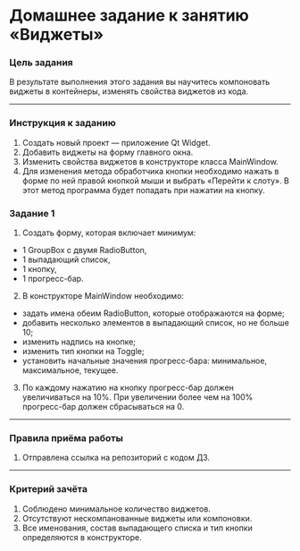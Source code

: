 # Домашнее задание к занятию «Виджеты»

### Цель задания

В результате выполнения этого задания вы научитесь компоновать виджеты в контейнеры, изменять свойства виджетов из кода.

------

### Инструкция к заданию

1. Создать новый проект — приложение Qt Widget.
2. Добавить виджеты на форму главного окна.
3. Изменить свойства виджетов в конструкторе класса MainWindow.
4. Для изменения метода обработчика кнопки необходимо нажать в форме по ней правой кнопкой мыши и выбрать «Перейти к слоту».
   В этот метод программа будет попадать при нажатии на кнопку.

### Задание 1

1. Создать форму, которая включает минимум:
* 1 GroupBox с двумя RadioButton,
* 1 выпадающий список,
* 1 кнопку,
* 1 прогресс-бар.
2. В конструкторе MainWindow необходимо:
* задать имена обеим RadioButton, которые отображаются на форме;
* добавить несколько элементов в выпадающий список, но не больше 10;
* изменить надпись на кнопке;
* изменить тип кнопки на Toggle;
* установить начальные значения прогресс-бара: минимальное, максимальное, текущее. 
3. По каждому нажатию на кнопку прогресс-бар должен увеличиваться на 10%. При увеличении более чем на 100% прогресс-бар должен сбрасываться на 0.

------

### Правила приёма работы

1. Отправлена ссылка на репозиторий с кодом ДЗ.

------

### Критерий зачёта

1. Соблюдено минимальное количество виджетов.
2. Отсутствуют нескомпанованные виджеты или компоновки.
3. Все именования, состав выпадающего списка и тип кнопки определяются в конструкторе.
